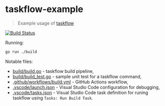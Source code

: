 # taskflow-example

>Example usage of [taskflow](https://github.com/pellared/taskflow)

[![Build Status](https://img.shields.io/github/workflow/status/pellared/taskflow-example/build)](https://github.com/pellared/taskflow-example/actions?query=workflow%3Abuild+branch%3Amain)

Running:

```sh
go run ./build
```

Notable files:
- [build/build.go](build/build.go) - taskflow build pipeline,
- [build/build_test.go](build/build_test.go) - sample unit test for a taskflow command,
- [.github/workflows/build.yml](.github/workflows/build.yml) - GitHub Actions workflow,
- [.vscode/launch.json](.vscode/launch.json) - Visual Studio Code configuration for debugging,
- [.vscode/tasks.json](.vscode/tasks.json) - Visual Studio Code task definition for runing taskflow using `Tasks: Run Build Task`.
